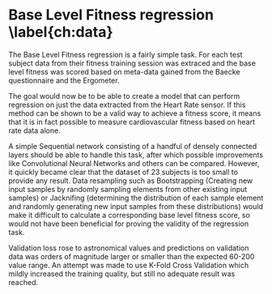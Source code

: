 
# Base Level Fitness regression \label{ch:data}

The Base Level Fitness regression is a fairly simple task. For each test subject data from their fitness training session was extraced and the base level fitness was scored based on meta-data gained from the Baecke questionnaire and the Ergometer.

The goal would now be to be able to create a model that can perform regression on just the data extracted from the Heart Rate sensor. If this method can be shown to be a valid way to achieve a fitness score, it means that it is in fact possible to measure cardiovascular fitness based on heart rate data alone. 

A simple Sequential network consisting of a handful of densely connected layers should be able to handle this task, after which possible improvements like Convolutional Neural Networks and others can be compared. However, it quickly became clear that the dataset of 23 subjects is too small to provide any result. Data resampling such as Bootstrapping (Creating new input samples by randomly sampling elements from other existing input samples) or Jacknifing (determining the distribution of each sample element and randomly generating new input samples from these distributions) would make it difficult to calculate a corresponding base level fitness score, so would not have been beneficial for proving the validity of the regression task.

Validation loss rose to astronomical values and predictions on validation data was orders of magnitude larger or smaller than the expected 60-200 value range. An attempt was made to use K-Fold Cross Validation which mildly increased the training quality, but still no adequate result was reached.
 

